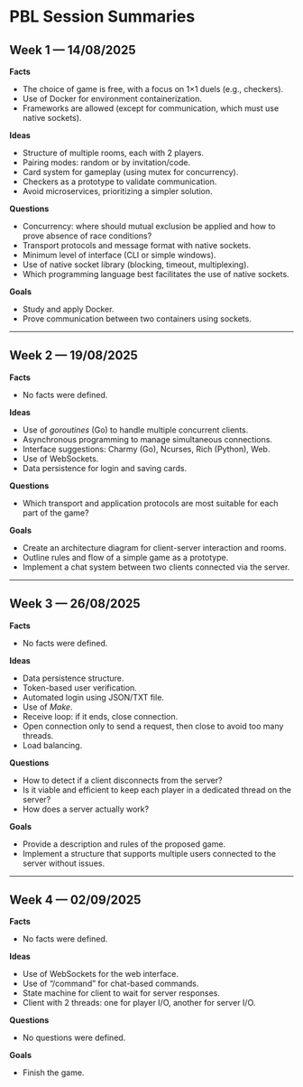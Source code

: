 # PBL Session Summaries

## Week 1 — 14/08/2025

**Facts**

* The choice of game is free, with a focus on 1×1 duels (e.g., checkers).
* Use of Docker for environment containerization.
* Frameworks are allowed (except for communication, which must use native sockets).

**Ideas**

* Structure of multiple rooms, each with 2 players.
* Pairing modes: random or by invitation/code.
* Card system for gameplay (using mutex for concurrency).
* Checkers as a prototype to validate communication.
* Avoid microservices, prioritizing a simpler solution.

**Questions**

* Concurrency: where should mutual exclusion be applied and how to prove absence of race conditions?
* Transport protocols and message format with native sockets.
* Minimum level of interface (CLI or simple windows).
* Use of native socket library (blocking, timeout, multiplexing).
* Which programming language best facilitates the use of native sockets.

**Goals**

* Study and apply Docker.
* Prove communication between two containers using sockets.

---

## Week 2 — 19/08/2025

**Facts**

* No facts were defined.

**Ideas**

* Use of *goroutines* (Go) to handle multiple concurrent clients.
* Asynchronous programming to manage simultaneous connections.
* Interface suggestions: Charmy (Go), Ncurses, Rich (Python), Web.
* Use of WebSockets.
* Data persistence for login and saving cards.

**Questions**

* Which transport and application protocols are most suitable for each part of the game?

**Goals**

* Create an architecture diagram for client-server interaction and rooms.
* Outline rules and flow of a simple game as a prototype.
* Implement a chat system between two clients connected via the server.

---

## Week 3 — 26/08/2025

**Facts**

* No facts were defined.

**Ideas**

* Data persistence structure.
* Token-based user verification.
* Automated login using JSON/TXT file.
* Use of *Make*.
* Receive loop: if it ends, close connection.
* Open connection only to send a request, then close to avoid too many threads.
* Load balancing.

**Questions**

* How to detect if a client disconnects from the server?
* Is it viable and efficient to keep each player in a dedicated thread on the server?
* How does a server actually work?

**Goals**

* Provide a description and rules of the proposed game.
* Implement a structure that supports multiple users connected to the server without issues.

---

## Week 4 — 02/09/2025

**Facts**

* No facts were defined.

**Ideas**

* Use of WebSockets for the web interface.
* Use of “/command” for chat-based commands.
* State machine for client to wait for server responses.
* Client with 2 threads: one for player I/O, another for server I/O.

**Questions**

* No questions were defined.

**Goals**

* Finish the game.

